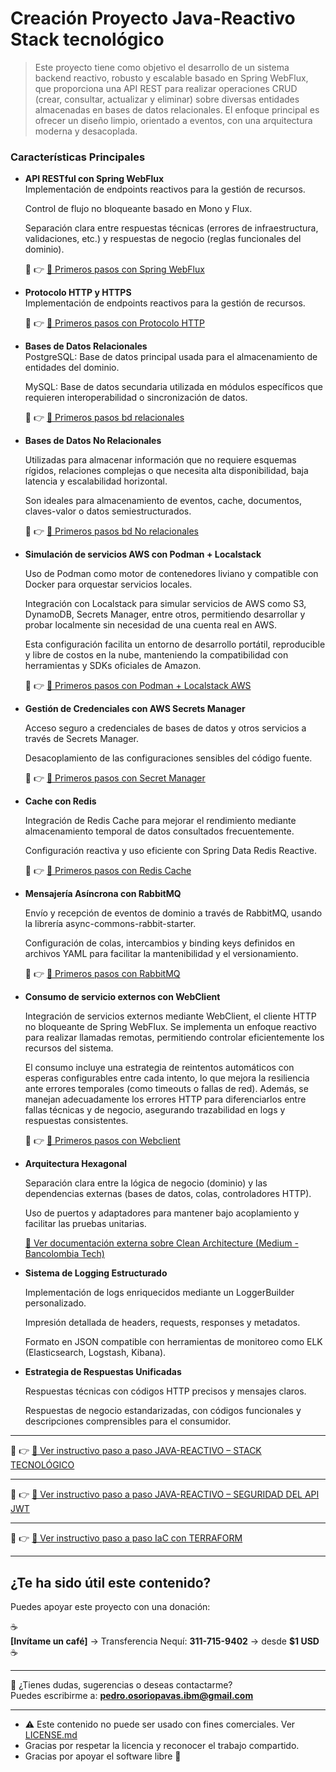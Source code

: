 # Creación Proyecto Java-Reactivo Stack tecnológico
> Este proyecto tiene como objetivo el desarrollo de un sistema backend reactivo, robusto y escalable basado en Spring WebFlux, que proporciona una API REST para realizar operaciones CRUD (crear, consultar, actualizar y eliminar) sobre diversas entidades almacenadas en bases de datos relacionales. El enfoque principal es ofrecer un diseño limpio, orientado a eventos, con una arquitectura moderna y desacoplada.

### Características Principales

- **API RESTful con Spring WebFlux**  
Implementación de endpoints reactivos para la gestión de recursos.

  Control de flujo no bloqueante basado en Mono y Flux.

  Separación clara entre respuestas técnicas (errores de infraestructura, validaciones, etc.) y respuestas de negocio (reglas funcionales del dominio).

  🔗 👉 [📘 Primeros pasos con Spring WebFlux](./doc/spring-webflux.md)

- **Protocolo HTTP y HTTPS**  
Implementación de endpoints reactivos para la gestión de recursos.

  🔗 👉 [📘 Primeros pasos con Protocolo HTTP](./doc/http.md)

- **Bases de Datos Relacionales**  
  PostgreSQL: Base de datos principal usada para el almacenamiento de entidades del dominio.

  MySQL: Base de datos secundaria utilizada en módulos específicos que requieren interoperabilidad o sincronización de datos.

  🔗 👉 [📘 Primeros pasos bd relacionales](./doc/bd-relacionales.md)

- **Bases de Datos No Relacionales**  

  Utilizadas para almacenar información que no requiere esquemas rígidos, relaciones complejas o que necesita alta disponibilidad, baja latencia y escalabilidad horizontal.

  Son ideales para almacenamiento de eventos, cache, documentos, claves-valor o datos semiestructurados.

  🔗 👉 [📘 Primeros pasos bd No relacionales](./doc/bd-no-relacionales.md)

- **Simulación de servicios AWS con Podman + Localstack**  

  Uso de Podman como motor de contenedores liviano y compatible con Docker para orquestar servicios locales.
  
  Integración con Localstack para simular servicios de AWS como S3, DynamoDB, Secrets Manager, entre otros, permitiendo desarrollar y probar localmente sin necesidad de una cuenta real en AWS.

  Esta configuración facilita un entorno de desarrollo portátil, reproducible y libre de costos en la nube, manteniendo la compatibilidad con herramientas y SDKs oficiales de Amazon.

  🔗 👉 [📘 Primeros pasos con Podman + Localstack AWS](./doc/podman-localstack-aws.md)

- **Gestión de Credenciales con AWS Secrets Manager**  

  Acceso seguro a credenciales de bases de datos y otros servicios a través de Secrets Manager.

  Desacoplamiento de las configuraciones sensibles del código fuente.

  🔗 👉 [📘 Primeros pasos con Secret Manager](./doc/secret-manager.md)

- **Cache con Redis**  

  Integración de Redis Cache para mejorar el rendimiento mediante almacenamiento temporal de datos consultados frecuentemente.

  Configuración reactiva y uso eficiente con Spring Data Redis Reactive.

  🔗 👉 [📘 Primeros pasos con Redis Cache](./doc/redis-cache.md)

- **Mensajería Asíncrona con RabbitMQ**  

  Envío y recepción de eventos de dominio a través de RabbitMQ, usando la librería async-commons-rabbit-starter.

  Configuración de colas, intercambios y binding keys definidos en archivos YAML para facilitar la mantenibilidad y el versionamiento.

  🔗 👉 [📘 Primeros pasos con RabbitMQ](./doc/rabbit-mq.md)

- **Consumo de servicio externos con WebClient**  

  Integración de servicios externos mediante WebClient, el cliente HTTP no bloqueante de Spring WebFlux.
  Se implementa un enfoque reactivo para realizar llamadas remotas, permitiendo controlar eficientemente los recursos del sistema.

  El consumo incluye una estrategia de reintentos automáticos con esperas configurables entre cada intento, lo que mejora la resiliencia ante errores temporales (como timeouts o fallas de red).
  Además, se manejan adecuadamente los errores HTTP para diferenciarlos entre fallas técnicas y de negocio, asegurando trazabilidad en logs y respuestas consistentes.
  
  🔗 👉 [📘 Primeros pasos con Webclient](./doc/webclient-wiremock-apirest.md)

- **Arquitectura Hexagonal**  

  Separación clara entre la lógica de negocio (dominio) y las dependencias externas (bases de datos, colas, controladores HTTP).

  Uso de puertos y adaptadores para mantener bajo acoplamiento y facilitar las pruebas unitarias.

  <a href="https://medium.com/@diego.coder/introducci%C3%B3n-a-las-clean-architectures-723fe9fe17fa">
  📘 Ver documentación externa sobre Clean Architecture (Medium - Bancolombia Tech)
  </a>

- **Sistema de Logging Estructurado**  

  Implementación de logs enriquecidos mediante un LoggerBuilder personalizado.

  Impresión detallada de headers, requests, responses y metadatos.

  Formato en JSON compatible con herramientas de monitoreo como ELK (Elasticsearch, Logstash, Kibana).

- **Estrategia de Respuestas Unificadas**  

  Respuestas técnicas con códigos HTTP precisos y mensajes claros.

  Respuestas de negocio estandarizadas, con códigos funcionales y descripciones comprensibles para el consumidor.

---

🔗 👉 [📘 Ver instructivo paso a paso JAVA-REACTIVO – STACK TECNOLÓGICO](PRINCIPAL.md)

---

🔗 👉 [📘 Ver instructivo paso a paso JAVA-REACTIVO – SEGURIDAD DEL API JWT](SECURITY.md)

---

🔗 👉 [📘 Ver instructivo paso a paso IaC con TERRAFORM](doc/Infrastructure.md)

---

## ¿Te ha sido útil este contenido?

Puedes apoyar este proyecto con una donación:

☕  
**[Invítame un café]** → Transferencia Nequí: **311-715-9402** → desde **$1 USD**  
☕

---

📩 ¿Tienes dudas, sugerencias o deseas contactarme?  
Puedes escribirme a: **pedro.osoriopavas.ibm@gmail.com**

---
- ⚠️ Este contenido no puede ser usado con fines comerciales. Ver [LICENSE.md](LICENSE.md)
- Gracias por respetar la licencia y reconocer el trabajo compartido.  
- Gracias por apoyar el software libre 🙌